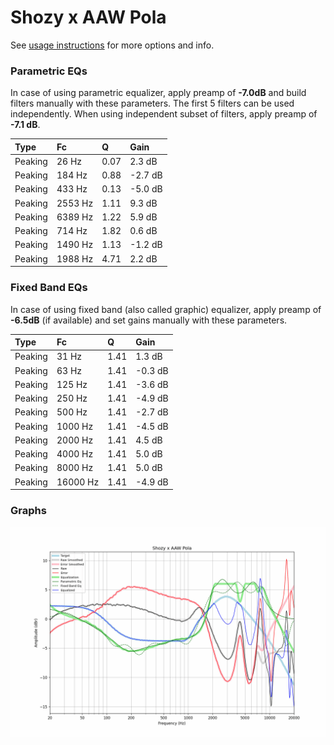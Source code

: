 # Shozy x AAW Pola
See [usage instructions](https://github.com/jaakkopasanen/AutoEq#usage) for more options and info.

### Parametric EQs
In case of using parametric equalizer, apply preamp of **-7.0dB** and build filters manually
with these parameters. The first 5 filters can be used independently.
When using independent subset of filters, apply preamp of **-7.1 dB**.

| Type    | Fc      |    Q | Gain    |
|:--------|:--------|:-----|:--------|
| Peaking | 26 Hz   | 0.07 | 2.3 dB  |
| Peaking | 184 Hz  | 0.88 | -2.7 dB |
| Peaking | 433 Hz  | 0.13 | -5.0 dB |
| Peaking | 2553 Hz | 1.11 | 9.3 dB  |
| Peaking | 6389 Hz | 1.22 | 5.9 dB  |
| Peaking | 714 Hz  | 1.82 | 0.6 dB  |
| Peaking | 1490 Hz | 1.13 | -1.2 dB |
| Peaking | 1988 Hz | 4.71 | 2.2 dB  |

### Fixed Band EQs
In case of using fixed band (also called graphic) equalizer, apply preamp of **-6.5dB**
(if available) and set gains manually with these parameters.

| Type    | Fc       |    Q | Gain    |
|:--------|:---------|:-----|:--------|
| Peaking | 31 Hz    | 1.41 | 1.3 dB  |
| Peaking | 63 Hz    | 1.41 | -0.3 dB |
| Peaking | 125 Hz   | 1.41 | -3.6 dB |
| Peaking | 250 Hz   | 1.41 | -4.9 dB |
| Peaking | 500 Hz   | 1.41 | -2.7 dB |
| Peaking | 1000 Hz  | 1.41 | -4.5 dB |
| Peaking | 2000 Hz  | 1.41 | 4.5 dB  |
| Peaking | 4000 Hz  | 1.41 | 5.0 dB  |
| Peaking | 8000 Hz  | 1.41 | 5.0 dB  |
| Peaking | 16000 Hz | 1.41 | -4.9 dB |

### Graphs
![](./Shozy%20x%20AAW%20Pola.png)